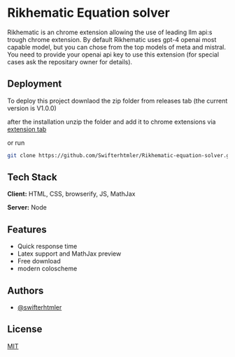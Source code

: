 
# Rikhematic Equation solver


Rikhematic is an chrome extension allowing the use of leading llm api:s trough chrome extension. By default Rikhematic uses gpt-4 openai most capable model, but you can chose from the top models of meta and mistral. You need to provide your openai api key to use this extension (for special cases ask the repositary owner for details). 




## Deployment

To deploy this project downlaod the zip folder from releases tab (the current version is V1.0.0)

after the installation unzip the folder and add it to chrome extensions via [extension tab](chrome://extensions)

or run

```bash 
git clone https://github.com/Swifterhtmler/Rikhematic-equation-solver.git
```




## Tech Stack

**Client:** HTML, CSS, browserify, JS, MathJax  

**Server:** Node



## Features

- Quick response time
- Latex support and MathJax preview
- Free download
- modern coloscheme



## Authors

- [@swifterhtmler](https://github.com/Swifterhtmler)




## License

[MIT](https://choosealicense.com/licenses/mit/)

